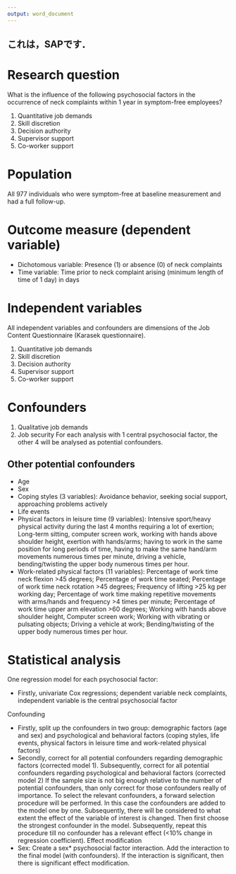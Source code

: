 ```yaml
---
output: word_document
---
```


これは，SAPです．
-------

# Research question
What is the influence of the following psychosocial factors in the occurrence of neck complaints
within 1 year in symptom-free employees?
1. Quantitative job demands
2. Skill discretion
3. Decision authority
4. Supervisor support
5. Co-worker support

# Population
All 977 individuals who were symptom-free at baseline measurement and had a full follow-up.

# Outcome measure (dependent variable)
- Dichotomous variable: Presence (1) or absence (0) of neck complaints
- Time variable: Time prior to neck complaint arising (minimum length of time of 1 day) in days

# Independent variables
All independent variables and confounders are dimensions of the Job Content Questionnaire
(Karasek questionnaire).
1. Quantitative job demands
2. Skill discretion
3. Decision authority
4. Supervisor support
5. Co-worker support

# Confounders
1. Qualitative job demands
2. Job security
For each analysis with 1 central psychosocial factor, the other 4 will be analysed as potential
confounders.

## Other potential confounders
- Age
- Sex
- Coping styles (3 variables): Avoidance behavior, seeking social support, approaching problems actively
- Life events
- Physical factors in leisure time (9 variables): Intensive sport/heavy physical activity during the
last 4 months requiring a lot of exertion; Long-term sitting, computer screen work, working
with hands above shoulder height, exertion with hands/arms; having to work in the same
position for long periods of time, having to make the same hand/arm movements numerous
times per minute, driving a vehicle, bending/twisting the upper body numerous times per
hour.
- Work-related physical factors (11 variables): Percentage of work time neck flexion >45
degrees; Percentage of work time seated; Percentage of work time neck rotation >45
degrees; Frequency of lifting >25 kg per working day; Percentage of work time making
repetitive movements with arms/hands and frequency >4 times per minute; Percentage of
work time upper arm elevation >60 degrees; Working with hands above shoulder height,
Computer screen work; Working with vibrating or pulsating objects; Driving a vehicle at
work; Bending/twisting of the upper body numerous times per hour.

# Statistical analysis
One regression model for each psychosocial factor:
- Firstly, univariate Cox regressions; dependent variable neck complaints, independent variable is the
central psychosocial factor

Confounding
- Firstly, split up the confounders in two group: demographic factors (age and sex) and psychological
and behavioral factors (coping styles, life events, physical factors in leisure time and work-related
physical factors)
- Secondly, correct for all potential confounders regarding demographic factors (corrected model 1). 
Subsequently, correct for all potential confounders regarding psychological and behavioral factors
(corrected model 2)
If the sample size is not big enough relative to the number of potential confounders, than only
correct for those confounders really of importance. To select the relevant confounders, a forward
selection procedure will be performed. In this case the confounders are added to the model one by
one. Subsequently, there will be considered to what extent the effect of the variable of interest is
changed. Then first choose the strongest confounder in the model. Subsequently, repeat this
procedure till no confounder has a relevant effect (<10% change in regression coefficient).
Effect modification
- Sex: Create a sex* psychosocial factor interaction. Add the interaction to the final model (with
confounders). If the interaction is significant, then there is significant effect modification.
